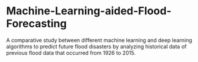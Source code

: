# Machine-Learning-aided-Flood-Forecasting
A comparative study between different machine learning and deep learning algorithms to predict future flood disasters by analyzing historical data of previous flood data that occurred from 1926 to 2015.
